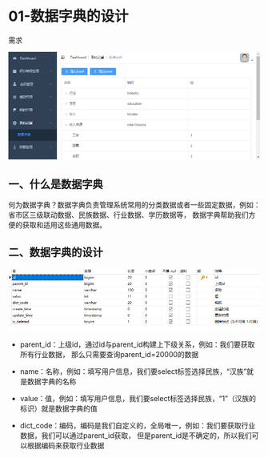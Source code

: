 # 01-数据字典的设计

需求

![images](./images/23109985-3330-4347-84fc-e04c21c59966.png)

## 一、什么是数据字典

何为数据字典？数据字典负责管理系统常用的分类数据或者一些固定数据，例如：省市区三级联动数据、民族数据、行业数据、学历数据等， 数据字典帮助我们方便的获取和适用这些通用数据。

## 二、数据字典的设计

![images](./images/be160fda-875c-46eb-abd7-29f1bc80d574.png)

- parent_id：上级id，通过id与parent_id构建上下级关系，例如：我们要获取所有行业数据， 那么只需要查询parent_id=20000的数据

- name：名称，例如：填写用户信息，我们要select标签选择民族，“汉族”就是数据字典的名称

- value：值，例如：填写用户信息，我们要select标签选择民族，“1”（汉族的标识）就是数据字典的值

- dict_code：编码，编码是我们自定义的，全局唯一，例如：我们要获取行业数据，我们可以通过parent_id获取， 但是parent_id是不确定的，所以我们可以根据编码来获取行业数据

